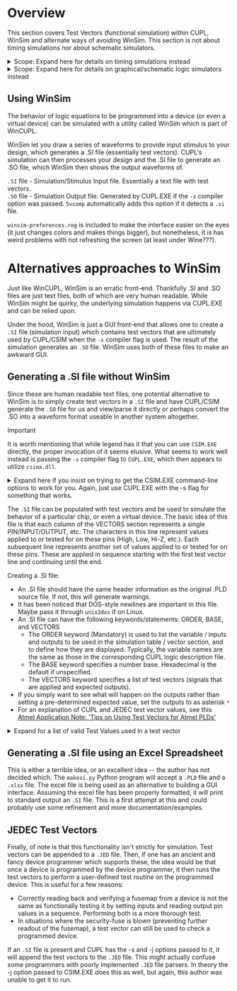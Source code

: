 # Overview
This section covers Test Vectors (functional simulation) within CUPL, WinSim and alternate ways of avoiding WinSim. This section is not about timing simulations nor about schematic simulators.
<details>
<summary>Scope: Expand here for details on timing simulations instead</summary>

>There are some possibilities:

>* PLD devices are probably simple enough where the datasheet can be utilized.
>  * Perhaps this might be useful: https://github.com/ezrec/galpal
>* For ATF150x devices see the fitter options, specifically:
>  * <code>-strategy Verilog_sim [sdf | Verilog | OFF]</code>
>  * <code>-strategy Vhdl_sim [sdf | vhdl | OFF]</code>
</details>

<details>
<summary>Scope: Expand here for details on graphical/schematic logic simulators instead</summary>

>[Digital](https://github.com/hneemann/Digital) is an easy-to-use digital logic designer and circuit simulator designed for educational purposes.
>
>See also discussion here: https://github.com/peterzieba/5Vpld/issues/4

>[Digital](https://github.com/hneemann/Digital) is an interesting option as one can create a schematic, view its behavior live on a screen, and then have a .JED file generated for a GAL16V8 or GAL22V10. If one provides the fitters to Digital, it can produce .JED files for the ATF150x series as well. Note that this is more of an educational tool for learning about logic. You may have trouble if you expect fullly featured support of these devices (Tri-state pins, Bi-directional IO, etc.)
>* https://github.com/hneemann/Digital

>If this appeals to you, you might be interested in similar software (though no support for the Atmel parts):
>* <a href="http://www.cburch.com/logisim/">Logisim</a>
>* <a href="https://github.com/logisim-evolution/logisim-evolution">Logisim Evolution</a>
>* <a href="http://visual6502.org/">The Visual 6502</a>

>Finally if what you really want is just schematic entry, consider the Quartus workflow, as it is a modern and fairly powerful tool.

>Other strange (not recommended) but historically notable graphical software that was sometimes bundled with other non-Atmel WinCUPL distributions:
>* There was a piece of software called "Schematic"
>* There was also a piece of software called SMCupl. State Machine Cupl "is a tool used for creating State Diagrams for initial design analysis."
>* Neither of these is likely worth trying to find or use.

</details>

## Using WinSim
The behavior of logic equations to be programmed into a device (or even a virtual device) can be simulated with a utility called WinSim which is part of WinCUPL.

WinSim let you draw a series of waveforms to provide input stimulus to your design, which generates a .SI file (essentially test vectors). CUPL's simulation can then processes your design and the .SI file to generate an .SO file, which WinSim then shows the output waveforms of.

`.SI` file - Simulation/Stimulus Input file. Essentially a text file with test vectors.<br>
`.SO` file - Simulation Output file. Generated by CUPL.EXE if the `-s` compiler option was passed. `5vcomp` automatically adds this option if it detects a `.si` file.

`winsim-preferences.reg` is included to make the interface easier on the eyes (it just changes colors and makes things bigger), but nonetheless, it is has weird problems with not refreshing the screen (at least under Wine???).

# Alternatives approaches to WinSim
Just like WinCUPL, WinSim is an erratic front-end. Thankfully .SI and .SO files are just text files, both of which are very human readable. While WinSim might be quirky, the underlying simulation happens via CUPL.EXE and can be relied upon.

Under the hood, WinSim is just a GUI front-end that allows one to create a <code>.SI</code> file (simulation input) which contains test vectors that are ultimately used by CUPL/CSIM when the `-s` compiler flag is used. The result of the simulation generates an <code>.SO</code> file. WinSim uses both of these files to make an awkward GUI.

## Generating a .SI file without WinSim
Since these are human readable text files, one potential alternative to WinSim is to simply create test vectors in a <code>.SI</code> file and have CUPL/CSIM generate the <code>.SO</code> file for us and view/parse it directly or perhaps convert the .SO into a waveform format useable in another system altogether.

>[!IMPORTANT]
>It is worth mentioning that while legend has it that you can use <code>CSIM.EXE</code> directly, the proper invocation of it seems elusive. What seems to work well instead is passing the <code>-s</code> compiler flag to <code>CUPL.EXE</code>, which then appears to utilize <code>csima.dll</code>.
<details>
<summary>Expand here if you insist on trying to get the CSIM.EXE command-line options to work for you. Again, just use CUPL.EXE with the -s flag for something that works.</summary>
<code>csim [-flags] [library] [device] source
where
-flags is the following set of simulator options:
-l create listing file.
-j append test vectors to JEDEC file.
-n use source filename for JEDEC file.
-v display simulation results to terminal.
-u use specified library for simulation.
library is the library name and path name if the -u flag is being used to specify a
library other than the default library.
device must be the same device mnemonic as was used in the CUPL compilation.
Specifying the device is optional; if a device is not specified, CSIM uses the device
CUPL compiled (contained in the .ABS file).
source is the user-created ASCII test specification file (filename.SI). The
extension .SI is assumed for the source file and may be omitted when giving the
CSIM command.</code>
</details>

The <code>.SI</code> file can be populated with test vectors and be used to simulate the behavior of a particular chip, or even a virtual device. The basic idea of this file is that each column of the VECTORS section represents a single PIN/INPUT/OUTPUT, etc. The characters in this line represent values applied to or tested for on these pins (High, Low, Hi-Z, etc.). Each subsequent line represents another set of values applied to or tested for on these pins. These are applied in sequence starting with the first test vector line and continuing until the end.

Creating a .SI file:<br />
* An .SI file should have the same header information as the original .PLD source file. If not, this will generate warnings.
* It has been noticed that DOS-style newlines are important in this file. Maybe pass it through <code>unix2dos</code> if on Linux.
* An .SI file can have the following keywords/statements: ORDER, BASE, and VECTORS
  * The ORDER keyword (Mandatory) is used to list the variable / inputs and outputs to be used in the simulation table / vector section, and to define how they are displayed. Typically, the variable names are the same as those in the corresponding CUPL logic description file.
  * The BASE keyword specifies a number base. Hexadecimal is the default if unspecified.
  * The VECTORS keyword specifies a list of test vectors (signals that are applied and expected outputs).
* If you simply want to see what will happen on the outputs rather than setting a pre-determined expected value, set the outputs to as asterisk <code>*</code>
* For an explanation of CUPL and JEDEC test vector values, see this [Atmel Application Note: 'Tips on Using Test Vectors for Atmel PLDs'](https://ww1.microchip.com/downloads/aemDocuments/documents/OTH/ApplicationNotes/ApplicationNotes/DOC0479.PDF)

<details>
<summary>Expand for a list of valid Test Values used in a test vector</summary>
<code>0 Drive input LO (0 volts) (negate active-HI input)
1 Drive input HI (+5 volts) (assert active-HI input)
C Drive (clock) input LO, HI, LO
K Drive (clock) input HI, LO, HI
L Test output LO (0 volts) (active-HI output negated)
H Test output HI (+5 volts) (active-HI output asserted)
Z Test output for high impedance
X Input HI or LO, output HI or LO Note: Not all device programmers treat X on inputs the same; some put it to 0, some allow input to be pulled to 1, and some leave it at the previous value.
N Output not tested
P Preload internal registers (value is applied to !Q output)
* Outputs only -simulator determines test value and substitutes in vector
' ' Enclose input values to be expanded to a specified BASE (octal, decimal, or hex). Valid values are 0-F and X.
“ ” Enclose output values to be expanded to a specified BASE (octal, decimal, or hex.) Valid values are 0-F, H, L, Z, and X.
</code>
</details>

## Generating a .SI file using an Excel Spreadsheet
This is either a terrible idea, or an excellent idea -- the author has not decided which. The `makesi.py` Python program will accept a `.PLD` file and a `.xlsx` file. The excel file is being used as an alternative to building a GUI interface. Assuming the excel file has been properly formatted, it will print to standard output an `.SI` file. This is a first attempt at this and could probably use some refinement and more documentation/examples.

## JEDEC Test Vectors
Finally, of note is that this functionality isn't strictly for simulation. Test vectors can be appended to a <code>.JED</code> file. Then, if one has an ancient and fancy device programmer which supports these, the idea would be that once a device is programmed by the device programmer, it then runs the test vectors to perform a user-defined test routine on the programmed device. This is useful for a few reasons:
* Correctly reading back and verifying a fusemap from a device is not the same as functionally testing it by setting inputs and reading output pin values in a sequence. Performing both is a more thorough test.
* In situations where the security-fuse is blown (preventing further readout of the fusemap), a test vector can still be used to check a programmed device.

If an <code>.SI</code> file is present and CUPL has the -s and -j options passed to it, it will append the test vectors to the <code>.JED</code> file. This might actually confuse some programmers with poorly implemented `.JED` file parsers. In theory the -j option passed to CSIM.EXE does this as well, but again, this author was unable to get it to run.
